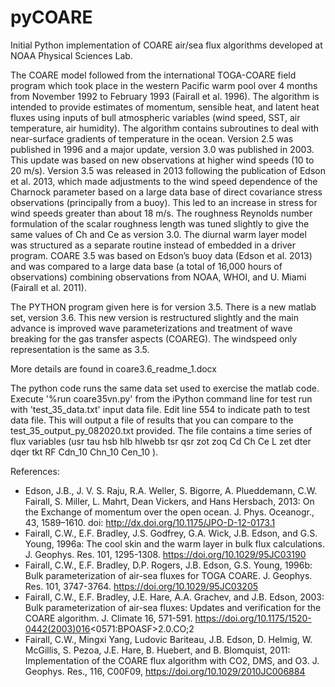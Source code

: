 # pyCOARE
Initial Python implementation of COARE air/sea flux algorithms developed at NOAA Physical Sciences Lab. 

The COARE model followed from the international TOGA-COARE field program which took place in the western Pacific warm pool over 4 months from November 1992 to February 1993 (Fairall et al. 1996).  The algorithm is intended to provide estimates of momentum, sensible heat, and latent heat fluxes using inputs of bull atmospheric variables (wind speed, SST, air temperature, air humidity).  The algorithm contains subroutines to deal with near-surface gradients of temperature in the ocean.  Version 2.5 was published in 1996 and a major update, version 3.0 was published in 2003.  This update was based on new observations at higher wind speeds (10 to 20 m/s).  Version 3.5 was released in 2013 following the publication of Edson et al. 2013, which made adjustments to the wind speed dependence of the Charnock parameter based on a large data base of direct covariance stress observations (principally from a buoy).  This led to an increase in stress for wind speeds greater than about 18 m/s.  The roughness Reynolds number formulation of the scalar roughness length was tuned slightly to give the same values of Ch and Ce as version 3.0.  The diurnal warm layer model was structured as a separate routine instead of embedded in a driver program.  COARE 3.5 was based on Edson’s buoy data (Edson et al. 2013) and was compared to a large data base (a total of 16,000 hours of observations) combining observations from NOAA, WHOI, and U. Miami (Fairall et al. 2011).

The PYTHON program given here is for version 3.5.  There is a new matlab set, version 3.6.  This new version is restructured slightly and the main advance is improved wave parameterizations and treatment of wave breaking for the gas transfer aspects (COAREG).  The windspeed only representation is the same as 3.5.

More details are found in coare3.6_readme_1.docx

The python code runs the same data set used to exercise the matlab code. Execute '%run coare35vn.py' from the iPython command line for test run with 'test_35_data.txt' input data file. Edit line 554 to indicate path to test data file. This will output a file of results that you can compare to the test_35_output_py_082020.txt provided.  The file contains a time series of flux variables (usr	tau	hsb	hlb	hlwebb	tsr	qsr	zot	zoq	Cd	Ch	Ce	L	zet	dter	dqer	tkt	RF	Cdn_10	Chn_10	Cen_10 ).

References:
- Edson, J.B., J. V. S. Raju, R.A. Weller, S. Bigorre, A. Plueddemann, C.W. Fairall, S. Miller, L. Mahrt, Dean Vickers, and Hans Hersbach, 2013: On the Exchange of momentum over the open ocean. J. Phys. Oceanogr., 43, 1589–1610. doi: http://dx.doi.org/10.1175/JPO-D-12-0173.1 
- Fairall, C.W., E.F. Bradley, J.S. Godfrey, G.A. Wick, J.B. Edson, and G.S. Young, 1996a: The cool skin and the warm layer in bulk flux calculations. J. Geophys. Res. 101, 1295-1308. https://doi.org/10.1029/95JC03190
- Fairall, C.W., E.F. Bradley, D.P. Rogers, J.B. Edson, G.S. Young, 1996b: Bulk parameterization of air-sea fluxes for TOGA COARE. J. Geophys. Res. 101, 3747-3764. https://doi.org/10.1029/95JC03205
- Fairall, C.W., E.F. Bradley, J.E. Hare, A.A. Grachev, and J.B. Edson, 2003: Bulk parameterization of air-sea fluxes: Updates and verification for the COARE algorithm.   J. Climate 16, 571-591. https://doi.org/10.1175/1520-0442(2003)016<0571:BPOASF>2.0.CO;2 
- Fairall, C.W., Mingxi Yang, Ludovic Bariteau, J.B. Edson, D. Helmig, W. McGillis, S. Pezoa, J.E. Hare, B. Huebert, and B. Blomquist, 2011: Implementation of the COARE flux algorithm with CO2, DMS, and O3.  J. Geophys. Res., 116, C00F09,  https://doi.org/10.1029/2010JC006884 

